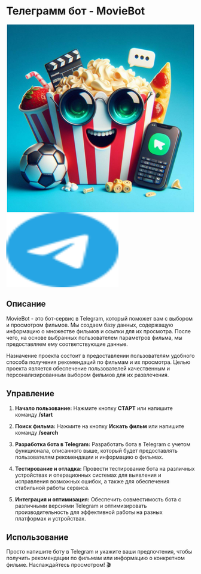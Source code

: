 # Телеграмм бот - MovieBot


<div style="text-align:center;">
  <img src="PROJECT/avatar.jpg" alt="Пример изображения" width="500" height="500" style="display:block; margin:auto;">
</div>


<a href="https://t.me/CinemaNovikovPrepelitsaBot">
  <img src="PROJECT/telegram-color.svg" alt="TelegramBot" width="300" height="200">
</a>

## Описание

MovieBot - это бот-сервис в Telegram, который поможет вам с выбором и просмотром фильмов. Мы создаем базу данных, содержащую информацию о множестве фильмов и ссылки для их просмотра. После чего, на основе выбранных пользователем параметров фильма, мы предоставляем ему соответствующие данные.

Назначение проекта состоит в предоставлении пользователям удобного способа получения рекомендаций по фильмам и их просмотра. Целью проекта является обеспечение пользователей качественным и персонализированным выбором фильмов для их развлечения.

## Управление

1. **Начало пользование:** Нажмите кнопку **СТАРТ** или напишите команду **/start**

2. **Поиск фильма:** Нажмите на кнопку **Искать фильм** или напишите команду **/search**

3. **Разработка бота в Telegram:** Разработать бота в Telegram с учетом функционала, описанного выше, который будет предоставлять пользователям рекомендации и информацию о фильмах.

4. **Тестирование и отладка:** Провести тестирование бота на различных устройствах и операционных системах для выявления и исправления возможных ошибок, а также для обеспечения стабильной работы сервиса.

5. **Интеграция и оптимизация:** Обеспечить совместимость бота с различными версиями Telegram и оптимизировать производительность для эффективной работы на разных платформах и устройствах.

## Использование

Просто напишите боту в Telegram и укажите ваши предпочтения, чтобы получить рекомендации по фильмам или информацию о конкретном фильме. Наслаждайтесь просмотром! 🎬
